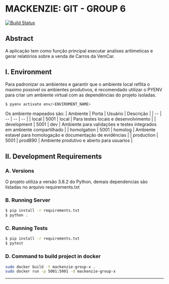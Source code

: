 # MACKENZIE: GIT - GROUP 6 #
[![Build Status](https://travis-ci.org/joemccann/dillinger.svg?branch=master)](https://travis-ci.org/joemccann/dillinger)

## Abstract ##

A aplicação tem como função principal executar analises aritimeticas e gerar relatórios sobre a venda de Carros da VemCar. 

## I. Environment ##

Para padronizar os ambientes e garantir que o ambiente local reflita o maximo possivel os ambientes produtivos, é recomendado utilizar o PYENV para criar um ambiente virtual com as dependências do projeto isoladas.

```bash
$ pyenv activate env/<ENVIROMENT_NAME>
```

Os ambiente mapeados são:
| Ambiente      | Porta | Usuário | Descrição |
| --            | --    | --      | --        |
| local         | 5001  | local   | Para testes locais e desenvolvimento | 
| development   | 5001  | dev     | Ambiente para validações e testes integrados em ambiente compartilhado |
| homolgation   | 5001  | homolog | Ambiente estavel para homologação e documentação de evidências | 
| production    | 5001  | prod890 | Ambiente produtivo e aberto para usuarios |

## II. Development Requirements ##

### A. Versions ###
O projeto utiliza a versão 3.8.2 do Python, demais dependencias são listadas no arquivo requirements.txt

### B. Running Server ###
```bash
$ pip install -r requirements.txt
$ python .
```

### C. Running Tests ###
```bash
$ pip install -r requirements.txt
$ pytest
```

### D. Command to build project in docker ###
```bash
sudo docker build -t mackenzie-group-x .
sudo docker run -p 5001:5001 -d mackenzie-group-x
```
_______________________________________________________

